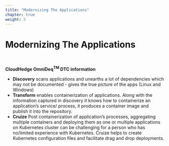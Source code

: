 ```yaml
---
title: "Modernizing The Applications"
chapter: true
weight: 5
---
```


# Modernizing The Applications
<br>

**CloudHedge OmniDeq<sup>TM</sup> DTC information**

- **Discovery** scans applications and unearths a lot of dependencies which may not be documented - gives the true picture of the apps (Linux and Windows)
- **Transform** enables containerization of applications. Along with the information captured in discovery it knows how to containerize an application’s service/ process, it produces a container image and publish it into the repository.
- **Cruize** Post containerization of application’s processes, aggregating multiple
containers and deploying them as one or multiple applications on Kubernetes
cluster can be challenging for a person who has no/limited experience with Kubernetes. Cruize helps to create Kubernetes configuration files and facilitate
drag and drop deployments.
